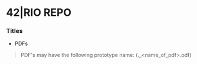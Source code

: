 # 42|RIO REPO

### Titles
* PDFs
> PDF's may have the following prototype name: (<lang>.<origin>_<name_of_pdf>.pdf)

